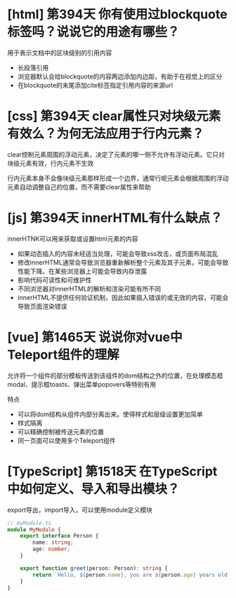# [html] 第394天 你有使用过blockquote标签吗？说说它的用途有哪些？

用于表示文档中的区块级别的引用内容
- 长段落引用
- 浏览器默认会给blockquote的内容两边添加内边距，有助于在视觉上的区分
- 在blockquote的末尾添加cite标签指定引用内容的来源url

# [css] 第394天 clear属性只对块级元素有效么？为何无法应用于行内元素？

clear控制元素周围的浮动元素，决定了元素的哪一侧不允许有浮动元素。它只对块级元素有效，行内元素不生效

行内元素本身不会像块级元素那样形成一个边界，通常行呢元素会根据周围的浮动元素自动调整自己的位置，而不需要clear属性来帮助

# [js] 第394天 innerHTML有什么缺点？

innerHTNK可以用来获取或设置html元素的内容
- 如果动态插入的内容未经适当处理，可能会导致xss攻击，或页面布局混乱
- 修改innerHTML通常会导致浏览器重新解析整个元素及其子元素，可能会导致性能下降。在某些浏览器上可能会导致内存泄露
- 影响代码可读性和可维护性
- 不同浏览器对innerHTML的解析和渲染可能有所不同
- innerHTML不提供任何验证机制，因此如果插入错误的或无效的内容，可能会导致页面渲染错误

# [vue] 第1465天 说说你对vue中Teleport组件的理解

允许将一个组件的部分模板传送到该组件的dom结构之外的位置，在处理模态框modal、提示框toasts、弹出菜单popovers等特别有用

特点
- 可以将dom结构从组件内部分离出来。使得样式和层级设置更加简单
- 样式隔离
- 可以精确控制被传送元素的位置
- 同一页面可以使用多个Teleport组件

# [TypeScript] 第1518天 在TypeScript中如何定义、导入和导出模块？

export导出，import导入，可以使用module定义模块
```typescript
// myModule.ts
module MyModule {
    export interface Person {
        name: string;
        age: number;
    }

    export function greet(person: Person): string {
        return `Hello, ${person.name}, you are ${person.age} years old.`;
    }
}

```
